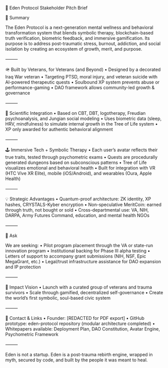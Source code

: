🎯 Eden Protocol Stakeholder Pitch Brief

🔑 Summary

The Eden Protocol is a next-generation mental wellness and behavioral transformation system that blends symbolic therapy, blockchain-based truth verification, biometric feedback, and immersive gamification. Its purpose is to address post-traumatic stress, burnout, addiction, and social isolation by creating an ecosystem of growth, merit, and purpose.

⸻

🪖 Built by Veterans, for Veterans (and Beyond)
	•	Designed by a decorated Iraq War veteran
	•	Targeting PTSD, moral injury, and veteran suicide with AI-powered therapeutic quests
	•	Soulbound XP system prevents abuse or performance-gaming
	•	DAO framework allows community-led growth & governance

⸻

🧠 Scientific Integration
	•	Based on CBT, DBT, logotherapy, Freudian psychoanalysis, and Jungian social modeling
	•	Uses biometric data (sleep, HRV, mindfulness) to simulate internal growth in the Tree of Life system
	•	XP only awarded for authentic behavioral alignment

⸻

🕹️ Immersive Tech + Symbolic Therapy
	•	Each user’s avatar reflects their true traits, tested through psychometric exams
	•	Quests are procedurally generated dungeons based on subconscious patterns
	•	Tree of Life visualizes emotional and behavioral health
	•	Built for integration with VR (HTC Vive XR Elite), mobile (iOS/Android), and wearables (Oura, Apple Health)

⸻

💡 Strategic Advantages
	•	Quantum-proof architecture: ZK identity, XP hashes, CRYSTALS-Kyber encryption
	•	Non-speculative MeritCoin: earned through truth, not bought or sold
	•	Cross-departmental use: VA, NIH, DARPA, Army Futures Command, education, and mental health NGOs

⸻

🎯 Ask

We are seeking:
	•	Pilot program placement through the VA or state-run innovation program
	•	Institutional backing for Phase III alpha testing
	•	Letters of support to accompany grant submissions (NIH, NSF, Epic MegaGrant, etc.)
	•	Legal/trust infrastructure assistance for DAO expansion and IP protection

⸻

🧬 Impact Vision
	•	Launch with a curated group of veterans and trauma survivors
	•	Scale through gamified, decentralized self-governance
	•	Create the world’s first symbolic, soul-based civic system

⸻

📩 Contact & Links
	•	Founder: [REDACTED for PDF export]
	•	GitHub prototype: eden-protocol repository (modular architecture completed)
	•	Whitepapers available: Deployment Plan, DAO Constitution, Avatar Engine, Psychometric Framework

⸻

Eden is not a startup. Eden is a post-trauma rebirth engine, wrapped in myth, secured by code, and built by the people it was meant to heal.
